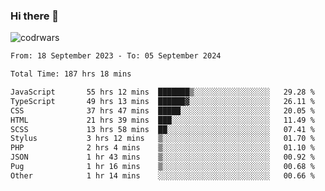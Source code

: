 ### Hi there 👋


![codrwars](https://www.codewars.com/users/rsschool_c9af20f58c35c696/badges/micro) 

<!--START_SECTION:waka-->

```txt
From: 18 September 2023 - To: 05 September 2024

Total Time: 187 hrs 18 mins

JavaScript       55 hrs 12 mins  ███████▒░░░░░░░░░░░░░░░░░   29.28 %
TypeScript       49 hrs 13 mins  ██████▓░░░░░░░░░░░░░░░░░░   26.11 %
CSS              37 hrs 47 mins  █████░░░░░░░░░░░░░░░░░░░░   20.05 %
HTML             21 hrs 39 mins  ███░░░░░░░░░░░░░░░░░░░░░░   11.49 %
SCSS             13 hrs 58 mins  ██░░░░░░░░░░░░░░░░░░░░░░░   07.41 %
Stylus           3 hrs 12 mins   ▒░░░░░░░░░░░░░░░░░░░░░░░░   01.70 %
PHP              2 hrs 4 mins    ▒░░░░░░░░░░░░░░░░░░░░░░░░   01.10 %
JSON             1 hr 43 mins    ▒░░░░░░░░░░░░░░░░░░░░░░░░   00.92 %
Pug              1 hr 16 mins    ▒░░░░░░░░░░░░░░░░░░░░░░░░   00.68 %
Other            1 hr 14 mins    ░░░░░░░░░░░░░░░░░░░░░░░░░   00.66 %
```

<!--END_SECTION:waka-->
